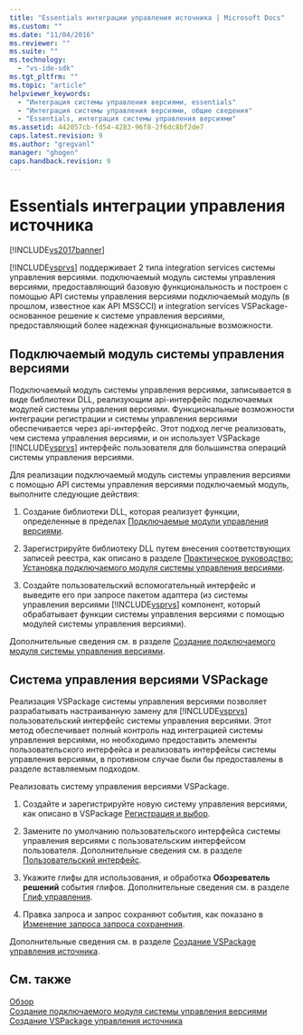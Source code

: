 ```yaml
---
title: "Essentials интеграции управления источника | Microsoft Docs"
ms.custom: ""
ms.date: "11/04/2016"
ms.reviewer: ""
ms.suite: ""
ms.technology: 
  - "vs-ide-sdk"
ms.tgt_pltfrm: ""
ms.topic: "article"
helpviewer_keywords: 
  - "Интеграция системы управления версиями, essentials"
  - "Интеграция системы управления версиями, общие сведения"
  - "Essentials, интеграция системы управления версиями"
ms.assetid: 442057cb-fd54-4283-96f8-2f6dc8bf2de7
caps.latest.revision: 9
ms.author: "gregvanl"
manager: "ghogen"
caps.handback.revision: 9
---
```

# Essentials интеграции управления источника
[!INCLUDE[vs2017banner](../../code-quality/includes/vs2017banner.md)]

[!INCLUDE[vsprvs](../../code-quality/includes/vsprvs_md.md)] поддерживает 2 типа integration services системы управления версиями. подключаемый модуль системы управления версиями, предоставляющий базовую функциональность и построен с помощью API системы управления версиями подключаемый модуль \(в прошлом, известное как API MSSCCI\) и integration services VSPackage\-основанное решение к системе управления версиями, предоставляющий более надежная функциональные возможности.  
  
## Подключаемый модуль системы управления версиями  
 Подключаемый модуль системы управления версиями, записывается в виде библиотеки DLL, реализующим api\-интерфейс подключаемых модулей системы управления версиями.  Функциональные возможности интеграции регистрации и системы управления версиями обеспечивается через api\-интерфейс.  Этот подход легче реализовать, чем система управления версиями, и он использует VSPackage [!INCLUDE[vsprvs](../../code-quality/includes/vsprvs_md.md)] интерфейс пользователя для большинства операций системы управления версиями.  
  
 Для реализации подключаемый модуль системы управления версиями с помощью API системы управления версиями подключаемый модуль, выполните следующие действия:  
  
1.  Создание библиотеки DLL, которая реализует функции, определенные в пределах [Подключаемые модули управления версиями](../../extensibility/source-control-plug-ins.md).  
  
2.  Зарегистрируйте библиотеку DLL путем внесения соответствующих записей реестра, как описано в разделе [Практическое руководство: Установка подключаемого модуля системы управления версиями](../../extensibility/internals/how-to-install-a-source-control-plug-in.md).  
  
3.  Создайте пользовательский вспомогательный интерфейс и выведите его при запросе пакетом адаптера \(из системы управления версиями [!INCLUDE[vsprvs](../../code-quality/includes/vsprvs_md.md)] компонент, который обрабатывает функции системы управления версиями с помощью модулей системы управления версиями\).  
  
 Дополнительные сведения см. в разделе [Создание подключаемого модуля системы управления версиями](../../extensibility/internals/creating-a-source-control-plug-in.md).  
  
## Система управления версиями VSPackage  
 Реализация VSPackage системы управления версиями позволяет разрабатывать настраиванную замену для [!INCLUDE[vsprvs](../../code-quality/includes/vsprvs_md.md)] пользовательский интерфейс системы управления версиями.  Этот метод обеспечивает полный контроль над интеграцией системы управления версиями, но необходимо предоставить элементы пользовательского интерфейса и реализовать интерфейсы системы управления версиями, в противном случае были бы предоставлены в разделе вставляемым подходом.  
  
 Реализовать систему управления версиями VSPackage.  
  
1.  Создайте и зарегистрируйте новую систему управления версиями, как описано в VSPackage [Регистрация и выбор](../../extensibility/internals/registration-and-selection-source-control-vspackage.md).  
  
2.  Замените по умолчанию пользовательского интерфейса системы управления версиями с пользовательским интерфейсом пользователя.  Дополнительные сведения см. в разделе [Пользовательский интерфейс](../../extensibility/internals/custom-user-interface-source-control-vspackage.md).  
  
3.  Укажите глифы для использования, и обработка **Обозреватель решений** события глифов.  Дополнительные сведения см. в разделе [Глиф управления](../../extensibility/internals/glyph-control-source-control-vspackage.md).  
  
4.  Правка запроса и запрос сохраняют события, как показано в [Изменение запроса запроса сохранения](../../extensibility/internals/query-edit-query-save-source-control-vspackage.md).  
  
 Дополнительные сведения см. в разделе [Создание VSPackage управления источника](../../extensibility/internals/creating-a-source-control-vspackage.md).  
  
## См. также  
 [Обзор](../../extensibility/internals/source-control-integration-overview.md)   
 [Создание подключаемого модуля системы управления версиями](../../extensibility/internals/creating-a-source-control-plug-in.md)   
 [Создание VSPackage управления источника](../../extensibility/internals/creating-a-source-control-vspackage.md)